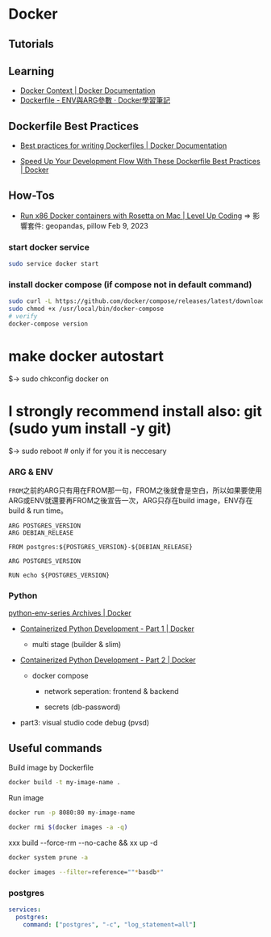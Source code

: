 # Docker


## Tutorials

## Learning
- [Docker Context | Docker Documentation](https://docs.docker.com/engine/context/working-with-contexts/)
- [Dockerfile - ENV與ARG參數 · Docker學習筆記](https://peihsinsu.gitbooks.io/docker-note-book/content/dockerfile-env-vs-arg.html)

## Dockerfile Best Practices
- [Best practices for writing Dockerfiles | Docker Documentation](https://docs.docker.com/develop/develop-images/dockerfile_best-practices/)

- [Speed Up Your Development Flow With These Dockerfile Best Practices | Docker](https://www.docker.com/blog/speed-up-your-development-flow-with-these-dockerfile-best-practices/)



## How-Tos

- [Run x86 Docker containers with Rosetta on Mac | Level Up Coding](https://levelup.gitconnected.com/docker-on-apple-silicon-mac-how-to-run-x86-containers-with-rosetta-2-4a679913a0d5) ⇒ 影響套件: geopandas, pillow Feb 9, 2023

### start docker service

```bash title="yum (AWS Linux)"
sudo service docker start
```

### install docker compose (if compose not in default command)

```bash title="get latest version script"
sudo curl -L https://github.com/docker/compose/releases/latest/download/docker-compose-$(uname -s)-$(uname -m) -o /usr/local/bin/docker-compose
sudo chmod +x /usr/local/bin/docker-compose
# verify
docker-compose version
```

# make docker  autostart
$-> sudo chkconfig docker on
# I strongly recommend install also: git (sudo yum install -y git)

$-> sudo reboot # only if for you it is neccesary

### ARG & ENV

`FROM`之前的ARG只有用在FROM那一句，FROM之後就會是空白，所以如果要使用ARG或ENV就還要再FROM之後宣告一次，ARG只存在build image，ENV存在build & run time。

```
ARG POSTGRES_VERSION
ARG DEBIAN_RELEASE

FROM postgres:${POSTGRES_VERSION}-${DEBIAN_RELEASE}

ARG POSTGRES_VERSION

RUN echo ${POSTGRES_VERSION}
```

### Python

[python-env-series Archives | Docker](https://www.docker.com/blog/tag/python-env-series/)

- [Containerized Python Development - Part 1 | Docker](https://www.docker.com/blog/containerized-python-development-part-1/)

   - multi stage (builder & slim)

- [Containerized Python Development - Part 2 | Docker](https://www.docker.com/blog/containerized-python-development-part-2/)

   - docker compose

      - network seperation: frontend & backend

      - secrets (db-password)

- part3: visual studio code debug (pvsd)



## Useful commands

Build image by Dockerfile

```bash
docker build -t my-image-name .
```

Run image

```bash
docker run -p 8080:80 my-image-name
```

```bash title="remove all images"
docker rmi $(docker images -a -q)
```
xxx build --force-rm --no-cache && xx up -d

```bash
docker system prune -a
```

```bash title="find images by pattern"
docker images --filter=reference=""*basdb*"
```

### postgres

```yml title="show SQL statement"
services:
  postgres:
    command: ["postgres", "-c", "log_statement=all"]
```

